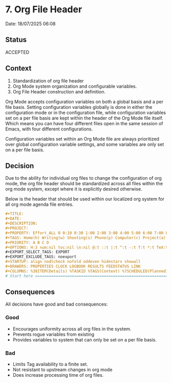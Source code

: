 # 7. Org File Header

Date: 18/07/2025 06:08

## Status

ACCEPTED

## Context

1. Standardization of org file header
2. Org Mode system organization and configurable variables. 
3. Org File Header construction and definition.

Org Mode accepts configuration variables on both a global basis and a per file basis. Setting configuration variables
globally is done in either the configuration mode or in the configuration file, while configuration variables set on a
per file basis are kept within the header of the Org Mode file itself. Which means you can have four different files
open in the same session of Emacs, with four different configurations.

Configuration variables set within an Org Mode file are always prioritized over global configuration variable settings,
and some variables are only set on a per file basis.

## Decision

Due to the ability for individual org files to change the configuration of org mode, the org file header should be
standardized across all files within the org mode system, except where it is explicitly desired otherwise. 

Below is the header that should be used within our localized org system for all org mode agenda file entries.

```org
#+TITLE:
#+DATE:
#+DESCRIPTION:
#+PROJECT:
#+PROPERTY: Effort_ALL 0 0:10 0:30 1:00 2:00 3:00 4:00 5:00 6:00 7:00 8:00 10:00 12:00 18:00 24:00
#+TAGS: Home(h) Writing(w) Shooting(s) Phone(p) Computer(c) Project(a) Errands(e) Legal(l) Find(f) Farm(g) Financials(m)
#+PRIORITY: A B C D
#+OPTIONS: H:3 num:nil toc:nil \n:nil @:t ::t |:t ^:t -:t f:t *:t TeX:t LaTeX:nil skip:nil d:nil todo:t pri:nil tags:not-in-toc
#+EXPORT_SELECT_TAGS: EXPORT
#+EXPORT_EXCLUDE_TAGS: noexport
#+STARTUP: align nodlcheck nofold oddeven hidestars showall
#+DRAWERS: PROPERTIES CLOCK LOGBOOK RESULTS FEEDSTATUS LINK
#+COLUMNS: %38ITEM(Details) %TASKID %TAGS(Context) %7SCHEDULED(Planned) %7TODO(To Do) %5PRIORITY(PRIORITY) %5ESTIMATED{+} %3ACTUAL{+} %5DONE(Completeness){X%} %17Effort(Estimated Time){:} %6CLOCKSUM(Total){:}
# Start here =============================================================================
```

## Consequences

All decisions have good and bad consequences:

### Good

- Encourages uniformity across all org files in the system.
- Prevents rogue variables from existing
- Provides variables to system that can only be set on a per file basis.

### Bad 

- Limits Tag availability to a finite set.
- Not resistant to upstream changes in org mode
- Does increase processing time of org files.
